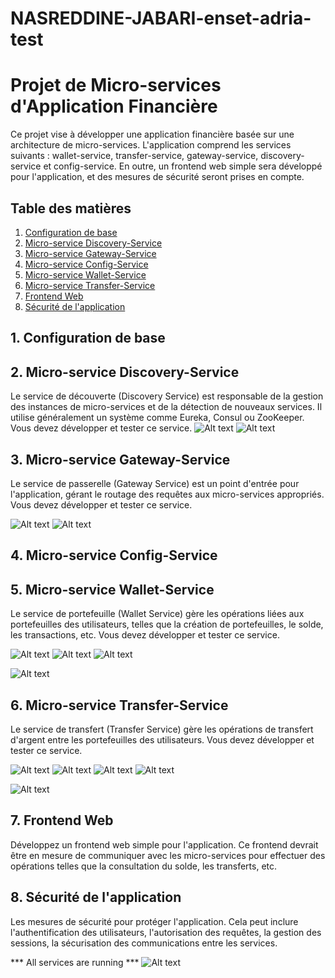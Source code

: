 # NASREDDINE-JABARI-enset-adria-test
 

# Projet de Micro-services d'Application Financière

Ce projet vise à développer une application financière basée sur une architecture de micro-services. L'application comprend les services suivants : wallet-service, transfer-service, gateway-service, discovery-service et config-service. En outre, un frontend web simple sera développé pour l'application, et des mesures de sécurité seront prises en compte.

## Table des matières

1. [Configuration de base](#configuration-de-base)
2. [Micro-service Discovery-Service](#micro-service-discovery-service)
3. [Micro-service Gateway-Service](#micro-service-gateway-service)
4. [Micro-service Config-Service](#micro-service-config-service)
5. [Micro-service Wallet-Service](#micro-service-wallet-service)
6. [Micro-service Transfer-Service](#micro-service-transfer-service)
7. [Frontend Web](#frontend-web)
8. [Sécurité de l'application](#sécurité-de-lapplication)

## 1. Configuration de base


## 2. Micro-service Discovery-Service

Le service de découverte (Discovery Service) est responsable de la gestion des instances de micro-services et de la détection de nouveaux services. Il utilise généralement un système comme Eureka, Consul ou ZooKeeper. Vous devez développer et tester ce service.
![Alt text](<Screenshot 2023-10-30 092635-1.png>)
![Alt text](<Screenshot 2023-10-30 092641.png>)
## 3. Micro-service Gateway-Service

Le service de passerelle (Gateway Service) est un point d'entrée pour l'application, gérant le routage des requêtes aux micro-services appropriés. Vous devez développer et tester ce service.

![Alt text](<Screenshot 2023-10-30 094808Gate.png>)
![Alt text](<Screenshot 2023-10-30 094846gat.png>)

## 4. Micro-service Config-Service



## 5. Micro-service Wallet-Service

Le service de portefeuille (Wallet Service) gère les opérations liées aux portefeuilles des utilisateurs, telles que la création de portefeuilles, le solde, les transactions, etc. Vous devez développer et tester ce service.

![Alt text](<Screenshot 2023-10-30 091749.png>)
![Alt text](<Screenshot 2023-10-30 091719.png>)
![Alt text](<Screenshot 2023-10-30 091700.png>)

![Alt text](<Screenshot 2023-10-30 101432testwal.png>)

## 6. Micro-service Transfer-Service

Le service de transfert (Transfer Service) gère les opérations de transfert d'argent entre les portefeuilles des utilisateurs. Vous devez développer et tester ce service.

![Alt text](<Screenshot 2023-10-30 092439.png>)
![Alt text](<Screenshot 2023-10-30 092431.png>)
![Alt text](<Screenshot 2023-10-30 092424.png>)
![Alt text](<Screenshot 2023-10-30 095127tr.png>)

![Alt text](<Screenshot 2023-10-30 101908transTes.png>)

## 7. Frontend Web

Développez un frontend web simple pour l'application. Ce frontend devrait être en mesure de communiquer avec les micro-services pour effectuer des opérations telles que la consultation du solde, les transferts, etc.

## 8. Sécurité de l'application

Les mesures de sécurité pour protéger l'application. Cela peut inclure l'authentification des utilisateurs, l'autorisation des requêtes, la gestion des sessions, la sécurisation des communications entre les services.


*** All services are running ***
![Alt text](<Screenshot 2023-10-30 103219Final.png>)